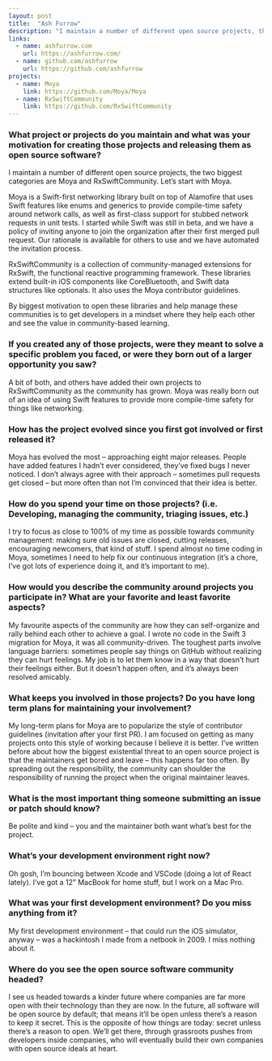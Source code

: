 ```yaml
---
layout: post
title:  "Ash Furrow"
description: "I maintain a number of different open source projects, the two biggest categories are Moya and RxSwiftCommunity."
links:
  - name: ashfurrow.com
    url: https://ashfurrow.com/
  - name: github.com/ashfurrow
    url: https://github.com/ashfurrow
projects:
  - name: Moya
    link: https://github.com/Moya/Moya
  - name: RxSwiftCommunity
    link: https://github.com/RxSwiftCommunity
---
```


### What project or projects do you maintain and what was your motivation for creating those projects and releasing them as open source software?

I maintain a number of different open source projects, the two biggest
categories are Moya and RxSwiftCommunity. Let’s start with Moya.

Moya is a Swift-first networking library built on top of Alamofire that uses
Swift features like enums and generics to provide compile-time safety around
network calls, as well as first-class support for stubbed network requests in
unit tests. I started while Swift was still in beta, and we have a policy of
inviting anyone to join the organization after their first merged pull request.
Our rationale is available for others to use and we have automated the
invitation process.

RxSwiftCommunity is a collection of community-managed extensions for RxSwift,
the functional reactive programming framework. These libraries extend built-in
iOS components like CoreBluetooth, and Swift data structures like optionals. It
also uses the Moya contributor guidelines.

By biggest motivation to open these libraries and help manage these communities
is to get developers in a mindset where they help each other and see the value
in community-based learning.

### If you created any of those projects, were they meant to solve a specific problem you faced, or were they born out of a larger opportunity you saw?

A bit of both, and others have added their own projects to RxSwiftCommunity as
the community has grown. Moya was really born out of an idea of using Swift
features to provide more compile-time safety for things like networking.

### How has the project evolved since you first got involved or first released it?

Moya has evolved the most – approaching eight major releases. People have added
features I hadn’t ever considered, they’ve fixed bugs I never noticed. I don’t
always agree with their approach – sometimes pull requests get closed – but more
often than not I’m convinced that their idea is better.

### How do you spend your time on those projects? (i.e. Developing, managing the community, triaging issues, etc.)

I try to focus as close to 100% of my time as possible towards community
management: making sure old issues are closed, cutting releases, encouraging
newcomers, that kind of stuff. I spend almost no time coding in Moya, sometimes
I need to help fix our continuous integration (it’s a chore, I’ve got lots of
experience doing it, and it’s important to me).

### How would you describe the community around projects you participate in? What are your favorite and least favorite aspects?

My favourite aspects of the community are how they can self-organize and rally
behind each other to achieve a goal. I wrote no code in the Swift 3 migration
for Moya, it was all community-driven. The toughest parts involve language
barriers: sometimes people say things on GitHub without realizing they can hurt
feelings. My job is to let them know in a way that doesn’t hurt their feelings
either. But it doesn’t happen often, and it’s always been resolved amicably.

### What keeps you involved in those projects? Do you have long term plans for maintaining your involvement?

My long-term plans for Moya are to popularize the style of contributor
guidelines (invitation after your first PR). I am focused on getting as many
projects onto this style of working because I believe it is better. I’ve written
before about how the biggest existential threat to an open source project is
that the maintainers get bored and leave – this happens far too often. By
spreading out the responsibility, the community can shoulder the responsibility
of running the project when the original maintainer leaves.

### What is the most important thing someone submitting an issue or patch should know?

Be polite and kind – you and the maintainer both want what’s best for the
project.

### What’s your development environment right now?

Oh gosh, I’m bouncing between Xcode and VSCode (doing a lot of React lately).
I’ve got a 12” MacBook for home stuff, but I work on a Mac Pro.

### What was your first development environment? Do you miss anything from it?

My first development environment – that could run the iOS simulator, anyway –
was a hackintosh I made from a netbook in 2009. I miss nothing about it.

### Where do you see the open source software community headed?

I see us headed towards a kinder future where companies are far more open with
their technology than they are now. In the future, all software will be open
source by default; that means it’ll be open unless there’s a reason to keep it
secret. This is the opposite of how things are today: secret unless there’s a
reason to open. We’ll get there, through grassroots pushes from developers
inside companies, who will eventually build their own companies with open source
ideals at heart.
